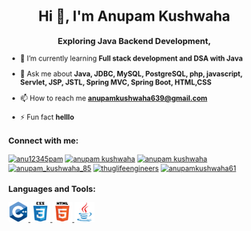 <h1 align="center">Hi 👋, I'm Anupam Kushwaha</h1>
<h3 align="center">Exploring Java Backend Development,</h3>

- 🌱 I’m currently learning **Full stack development and DSA with Java**

- 💬 Ask me about **Java, JDBC, MySQL, PostgreSQL, php, javascript, Servlet, JSP, JSTL, Spring MVC, Spring Boot, HTML,CSS**

- 📫 How to reach me **anupamkushwaha639@gmail.com**

- ⚡ Fun fact **helllo**

<h3 align="left">Connect with me:</h3>
<p align="left">
<a href="https://twitter.com/anu12345pam" target="blank"><img align="center" src="https://raw.githubusercontent.com/rahuldkjain/github-profile-readme-generator/master/src/images/icons/Social/twitter.svg" alt="anu12345pam" height="30" width="40" /></a>
<a href="https://linkedin.com/in/anupam kushwaha" target="blank"><img align="center" src="https://raw.githubusercontent.com/rahuldkjain/github-profile-readme-generator/master/src/images/icons/Social/linked-in-alt.svg" alt="anupam kushwaha" height="30" width="40" /></a>
<a href="https://fb.com/anupam kushwaha" target="blank"><img align="center" src="https://raw.githubusercontent.com/rahuldkjain/github-profile-readme-generator/master/src/images/icons/Social/facebook.svg" alt="anupam kushwaha" height="30" width="40" /></a>
<a href="https://instagram.com/anupam_kushwaha_85" target="blank"><img align="center" src="https://raw.githubusercontent.com/rahuldkjain/github-profile-readme-generator/master/src/images/icons/Social/instagram.svg" alt="anupam_kushwaha_85" height="30" width="40" /></a>
<a href="https://www.youtube.com/c/thuglifeengineers" target="blank"><img align="center" src="https://raw.githubusercontent.com/rahuldkjain/github-profile-readme-generator/master/src/images/icons/Social/youtube.svg" alt="thuglifeengineers" height="30" width="40" /></a>
<a href="https://www.hackerrank.com/anupamkushwaha61" target="blank"><img align="center" src="https://raw.githubusercontent.com/rahuldkjain/github-profile-readme-generator/master/src/images/icons/Social/hackerrank.svg" alt="anupamkushwaha61" height="30" width="40" /></a>
</p>

<h3 align="left">Languages and Tools:</h3>
<p align="left"> <a href="https://www.w3schools.com/cpp/" target="_blank" rel="noreferrer"> <img src="https://raw.githubusercontent.com/devicons/devicon/master/icons/cplusplus/cplusplus-original.svg" alt="cplusplus" width="40" height="40"/> </a> <a href="https://www.w3schools.com/css/" target="_blank" rel="noreferrer"> <img src="https://raw.githubusercontent.com/devicons/devicon/master/icons/css3/css3-original-wordmark.svg" alt="css3" width="40" height="40"/> </a> <a href="https://www.w3.org/html/" target="_blank" rel="noreferrer"> <img src="https://raw.githubusercontent.com/devicons/devicon/master/icons/html5/html5-original-wordmark.svg" alt="html5" width="40" height="40"/> </a> <a href="https://www.java.com" target="_blank" rel="noreferrer"> <img src="https://raw.githubusercontent.com/devicons/devicon/master/icons/java/java-original.svg" alt="java" width="40" height="40"/> </a> </p>


<!---
anupamkushwaha85/anupamkushwaha85 is a ✨ special ✨ repository because its `README.md` (this file) appears on your GitHub profile.
You can click the Preview link to take a look at your changes.
--->
